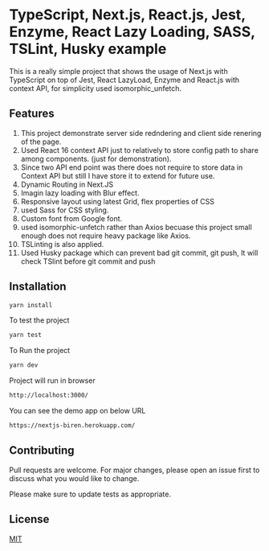 # TypeScript, Next.js, React.js, Jest, Enzyme, React Lazy Loading, SASS, TSLint, Husky example

This is a really simple project that shows the usage of Next.js with TypeScript on top of Jest, React LazyLoad, Enzyme and React.js with context API, for simplicity used isomorphic_unfetch.

## Features

1. This project demonstrate server side redndering and client side renering of the page.
2. Used React 16 context API just to relatively to store config path to share among components. (just for demonstration).
3. Since two API end point was there does not require to store data in Context API but still I have store it to extend for future use.
4. Dynamic Routing in Next.JS
5. Imagin lazy loading with Blur effect.
6. Responsive layout using latest Grid, flex properties of CSS
7. used Sass for CSS styling.
8. Custom font from Google font.
9. used isomorphic-unfetch rather than Axios becuase this project small enough does not require heavy package like Axios.
10. TSLinting is also applied.
11. Used Husky package which can prevent bad git commit, git push, It will check TSlint before git commit and push

## Installation

```bash
yarn install
```

To test the project 

```bash
yarn test
```

To Run the project 

```bash
yarn dev
```

Project will run in browser

```bash
http://localhost:3000/
```

You can see the demo app on below URL

```bash
https://nextjs-biren.herokuapp.com/
```




## Contributing
Pull requests are welcome. For major changes, please open an issue first to discuss what you would like to change.

Please make sure to update tests as appropriate.

## License
[MIT](https://choosealicense.com/licenses/mit/)
